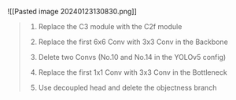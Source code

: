 
![[Pasted image 20240123130830.png]]





> 1. Replace the C3 module with the C2f module
> 
> 2. Replace the first 6x6 Conv with 3x3 Conv in the Backbone
> 
> 3. Delete two Convs (No.10 and No.14 in the YOLOv5 config)
> 
> 4. Replace the first 1x1 Conv with 3x3 Conv in the Bottleneck
> 
> 5. Use decoupled head and delete the objectness branch
